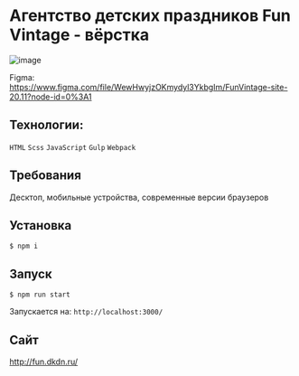 # Агентство детских праздников Fun Vintage - вёрстка

![image](https://user-images.githubusercontent.com/42203392/151207393-bc7ac2b7-7e95-42bc-82aa-bf588dbf275c.jpg)

Figma: https://www.figma.com/file/WewHwyjzOKmydyl3YkbgIm/FunVintage-site-20.11?node-id=0%3A1

## Технологии:
`HTML` `Scss` `JavaScript` `Gulp` `Webpack`

## Требования
Десктоп, мобильные устройства, современные версии браузеров

## Установка

```
$ npm i
```


## Запуск

```
$ npm run start 
```
Запускается на: `http://localhost:3000/`


## Сайт
http://fun.dkdn.ru/
